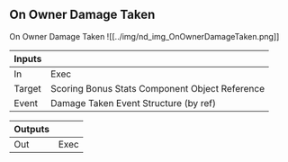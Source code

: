 ## On Owner Damage Taken
On Owner Damage Taken
![[../img/nd_img_OnOwnerDamageTaken.png]]

|Inputs||
|--|--|
| In | Exec |
| Target | Scoring Bonus Stats Component Object Reference |
| Event | Damage Taken Event Structure (by ref) |

|Outputs||
|--|--|
| Out | Exec |
